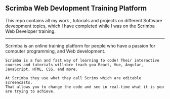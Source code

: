 ## Scrimba Web Devlopment Training Platform

This repo contains all my work , tutorials and projects on different 
Software deveopment topics, which I have completed while I was on the
Scrimba Web Developer training.

----------------------------------------------------------------------------------------

Scrimba is an online training platform for people who have a passion for computer programming, and
Web development.

	Scrimba is a fun and fast way of learning to code! Their interactive courses and tutorials will<br> teach you React, Vue, Angular, JavaScript, HTML, CSS, and more.

	At Scrimba they use what they call Scrims which are editable screencasts.
	That allows you to change the code and see in real-time what it is you are trying to achieve.
